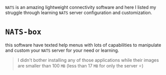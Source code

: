 `NATS` is an amazing lightweight connectivity software and here I listed my struggle through learning `NATS` server configuration and customization.

# `NATS-box` 
this software have texted help menus with lots of capabilities to manipulate and custom your `NATS` server for your need or learning. 

> I didn't bother installing any of those applications while their images are smaller than 100 `MB` (less than 17 `MB` for only the server ⭐) 

